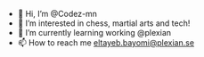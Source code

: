 - 👋 Hi, I’m @Codez-mn
- 👀 I’m interested in chess, martial arts and tech!
- 🌱 I’m currently learning working @plexian
- 📫 How to reach me eltayeb.bayomi@plexian.se

<!---
Codez-mn/Codez-mn is a ✨ special ✨ repository because its `README.md` (this file) appears on your GitHub profile.
You can click the Preview link to take a look at your changes.
--->
